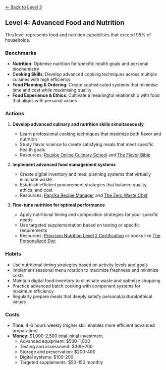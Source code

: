 [← Back to Level 3](level-3)
## Level 4: Advanced Food and Nutrition

This level represents food and nutrition capabilities that exceed 95% of households.

### Benchmarks
- **Nutrition**: Optimise nutrition for specific health goals and personal biochemistry
- **Cooking Skills**: Develop advanced cooking techniques across multiple cuisines with high efficiency
- **Food Planning & Ordering**: Create sophisticated systems that minimise time and cost while maximising quality
- **Food Experience & Ethics**: Cultivate a meaningful relationship with food that aligns with personal values

### Actions
1. **Develop advanced culinary and nutrition skills simultaneously**
   - Learn professional cooking techniques that maximize both flavor and nutrition
   - Study flavor science to create satisfying meals that meet specific health goals
   - Resources: [Rouxbe Online Culinary School](https://rouxbe.com/) and [The Flavor Bible](https://karenandandrew.com/books/the-flavor-bible/)

2. **Implement advanced food management systems**
   - Create digital inventory and meal planning systems that virtually eliminate waste
   - Establish efficient procurement strategies that balance quality, ethics, and cost
   - Resources: [Paprika Recipe Manager](https://www.paprikaapp.com/) and [The Zero Waste Chef](https://zerowastechef.com/)

3. **Fine-tune nutrition for optimal performance**
   - Apply nutritional timing and composition strategies for your specific needs
   - Use targeted supplementation based on testing or specific requirements
   - Resources: [Precision Nutrition Level 2 Certification](https://www.precisionnutrition.com/nutrition-certification-level-2-program) or books like [The Personalized Diet](https://www.goodreads.com/book/show/35068705-the-personalized-diet)

### Habits
- Use nutritional timing strategies based on activity levels and goals
- Implement seasonal menu rotation to maximize freshness and minimize costs
- Maintain digital food inventory to eliminate waste and optimize shopping
- Practice advanced batch cooking with component systems for maximum efficiency
- Regularly prepare meals that deeply satisfy personal/cultural/ethical values

### Costs
- **Time**: 4-6 hours weekly (higher skill enables more efficient advanced preparation)
- **Money**: $1,000-2,500 total initial investment
  - Advanced equipment: $500-1,000
  - Testing and assessment: $300-700
  - Storage and preservation: $200-400
  - Digital systems: $100-200
  - Targeted supplements: $50-150 monthly

